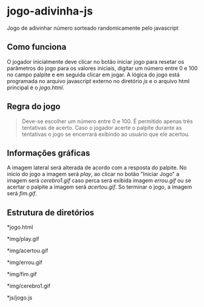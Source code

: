 # jogo-adivinha-js
Jogo de adivinhar número sorteado randomicamente pelo javascript


## Como funciona
O jogador inicialmente deve clicar no botão iniciar jogo para resetar os parâmetros do jogo para os valores iniciais, digitar um número entre 0 e 100 no campo palpite e em seguida clicar em jogar. A lógica do jogo está programada no arquivo javascript externo no diretório *js* e o arquivo html principal é o *jogo.html*.

## Regra do jogo
> Deve-se escolher um número entre 0 e 100.
> É permitido apenas três tentativas de acerto.
> Caso o jogador acerte o palpite durante as tentativas o jogo se encerrará exibindo ao usuário que ele acertou.

## Informações gráficas
A imagem lateral será alterada de acordo com a resposta do palpite. No inicio do jogo a imagem será  *play*, ao clicar no botão "Iniciar Jogo" a imagem será *cerebro1.gif* caso perca será exibida imagem *errou.gif* ou se acertar o palpite a imagem será *acertou.gif*. So terminar o jogo, a imagem será *fim.gif*. 

## Estrutura de diretórios

*jogo.html

*img/play.gif

*img/acertou.gif

*img/errou.gif

*img/fim.gif

*img/cerebro1.gif

*js/jogo.js

